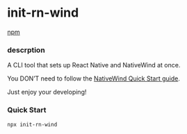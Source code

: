 # init-rn-wind

[npm](https://www.npmjs.com/package/init-rn-wind)

### descrption

A CLI tool that sets up React Native and NativeWind at once.

You DON’T need to follow the [NativeWind Quick Start guide](https://www.nativewind.dev/quick-starts/react-native-cli).

Just enjoy your developing!

### Quick Start

```sh
npx init-rn-wind
```
